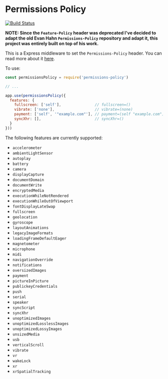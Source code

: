 Permissions Policy
==============
[![Build Status](https://travis-ci.org/pedro-gbf/permissions-policy.svg?branch=master)](https://travis-ci.org/pedro-gbf/permissions-policy)

**NOTE: Since the `Feature-Policy` header was deprecated I've decided to adapt the old Evan Hahn `Permissions-Policy` repository and adapt it, this project was entirely built on top of his work.**

This is a Express middleware to set the `Permissions-Policy` header. You can read more about it [here](https://www.w3.org/TR/permissions-policy-1/).

To use:

```javascript
const permissionsPolicy = require('permissions-policy')

// ...

app.use(permissionsPolicy({
  features: {
    fullscreen: ['self'],               // fullscreen=()
    vibrate: ['none'],                  // vibrate=(none)
    payment: ['self', '"example.com"'], // payment=(self "example.com")
    syncXhr: [],                        // syncXhr=()
  }
}))
```

The following features are currently supported:

* `accelerometer`
* `ambientLightSensor`
* `autoplay`
* `battery`
* `camera`
* `displayCapture`
* `documentDomain`
* `documentWrite`
* `encryptedMedia`
* `executionWhileNotRendered`
* `executionWhileOutOfViewport`
* `fontDisplayLateSwap`
* `fullscreen`
* `geolocation`
* `gyroscope`
* `layoutAnimations`
* `legacyImageFormats`
* `loadingFrameDefaultEager`
* `magnetometer`
* `microphone`
* `midi`
* `navigationOverride`
* `notifications`
* `oversizedImages`
* `payment`
* `pictureInPicture`
* `publickeyCredentials`
* `push`
* `serial`
* `speaker`
* `syncScript`
* `syncXhr`
* `unoptimizedImages`
* `unoptimizedLosslessImages`
* `unoptimizedLossyImages`
* `unsizedMedia`
* `usb`
* `verticalScroll`
* `vibrate`
* `vr`
* `wakeLock`
* `xr`
* `xrSpatialTracking`
